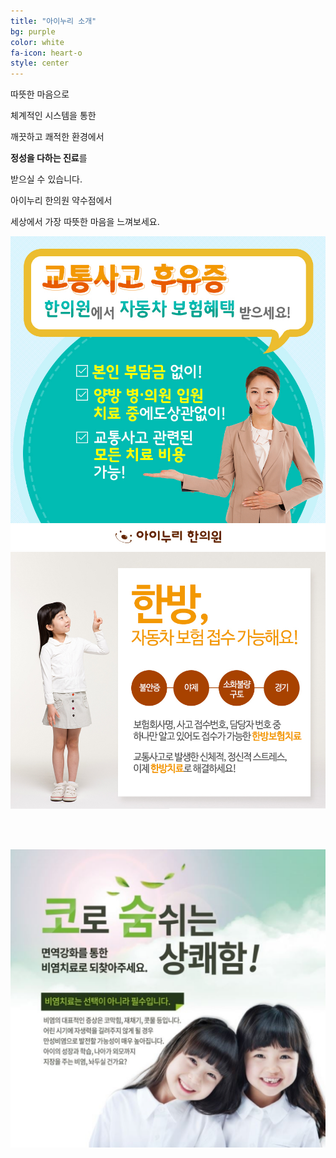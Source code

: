 ```yaml
---
title: "아이누리 소개"
bg: purple
color: white
fa-icon: heart-o
style: center
---
```

따뜻한 마음으로

체계적인 시스템을 통한

깨끗하고 쾌적한 환경에서

**정성을 다하는 진료**를

받으실 수 있습니다.

아이누리 한의원 약수점에서

세상에서 가장 따뜻한 마음을 느껴보세요.

![교통사고 후유증](../img/intro3.jpg)
![한방자동차보험](../img/intro5.jpg)

<br/>

<br/>


![비염](../img/intro6.png)
